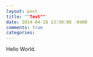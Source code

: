 ```yaml
---
layout: post
title: ""Test""
date: 2014-04-18 13:50:08 -0400
comments: true
categories: 
---
```


Hello World.